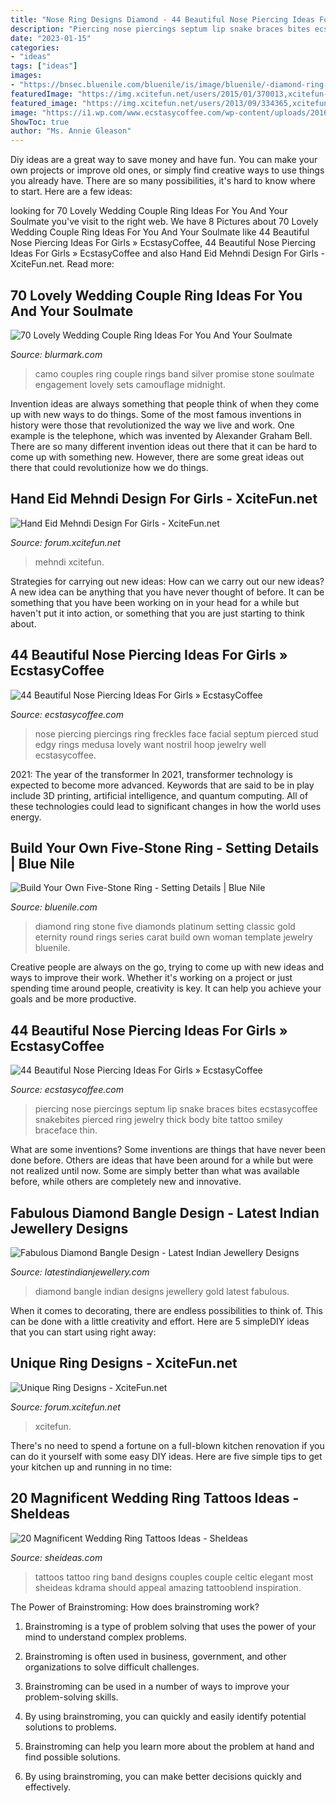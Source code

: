 ```yaml
---
title: "Nose Ring Designs Diamond - 44 Beautiful Nose Piercing Ideas For Girls » Ecstasycoffee"
description: "Piercing nose piercings septum lip snake braces bites ecstasycoffee snakebites pierced ring jewelry thick body bite tattoo smiley braceface thin"
date: "2023-01-15"
categories:
- "ideas"
tags: ["ideas"]
images:
- "https://bnsec.bluenile.com/bluenile/is/image/bluenile/-diamond-ring-five-stone-/setting_template_main?$phab_detailmain$&amp;$diam_shape=is{bluenile/integratedhead}&amp;$diam_position=0,0&amp;$ring_position=0,0&amp;$ring_sku=is{bluenile/9956_RD_setmain}"
featuredImage: "https://img.xcitefun.net/users/2015/01/370013,xcitefun-creative-rings48-700.jpg"
featured_image: "https://img.xcitefun.net/users/2013/09/334365,xcitefun-hand-eid-mehndi-design-for-girls-15.jpg"
image: "https://i1.wp.com/www.ecstasycoffee.com/wp-content/uploads/2016/12/Nose-Piercing25.jpg?resize=600%2C820"
ShowToc: true
author: "Ms. Annie Gleason"
---
```



Diy ideas are a great way to save money and have fun. You can make your own projects or improve old ones, or simply find creative ways to use things you already have. There are so many possibilities, it's hard to know where to start. Here are a few ideas:

	

		
looking for 70 Lovely Wedding Couple Ring Ideas For You And Your Soulmate you've visit to the right web. We have 8 Pictures about 70 Lovely Wedding Couple Ring Ideas For You And Your Soulmate like 44 Beautiful Nose Piercing Ideas For Girls » EcstasyCoffee, 44 Beautiful Nose Piercing Ideas For Girls » EcstasyCoffee and also Hand Eid Mehndi Design For Girls - XciteFun.net. Read more:
		
    
## 70 Lovely Wedding Couple Ring Ideas For You And Your Soulmate

<img loading=lazy src="https://www.blurmark.com/wp-content/uploads/2017/05/Black-Camo-On-Couple-Wedding-Rings.jpg" onerror="this.onerror=null;this.src='https://tse4.mm.bing.net/th?id=OIP.KvMi2qbIlhbWWeT6Vpf05gHaIb&amp;pid=15.1';" alt="70 Lovely Wedding Couple Ring Ideas For You And Your Soulmate">

_Source: blurmark.com_

>camo couples ring couple rings band silver promise stone soulmate engagement lovely sets camouflage midnight. 

	

Invention ideas are always something that people think of when they come up with new ways to do things. Some of the most famous inventions in history were those that revolutionized the way we live and work. One example is the telephone, which was invented by Alexander Graham Bell. There are so many different invention ideas out there that it can be hard to come up with something new. However, there are some great ideas out there that could revolutionize how we do things.

    
## Hand Eid Mehndi Design For Girls - XciteFun.net

<img loading=lazy src="https://img.xcitefun.net/users/2013/09/334365,xcitefun-hand-eid-mehndi-design-for-girls-15.jpg" onerror="this.onerror=null;this.src='https://tse3.mm.bing.net/th?id=OIP.BP6AChu5pYoByN8irwIx1wHaJQ&amp;pid=15.1';" alt="Hand Eid Mehndi Design For Girls - XciteFun.net">

_Source: forum.xcitefun.net_

>mehndi xcitefun. 

	

Strategies for carrying out new ideas: How can we carry out our new ideas?
A new idea can be anything that you have never thought of before. It can be something that you have been working on in your head for a while but haven't put it into action, or something that you are just starting to think about.

    
## 44 Beautiful Nose Piercing Ideas For Girls » EcstasyCoffee

<img loading=lazy src="https://i0.wp.com/www.ecstasycoffee.com/wp-content/uploads/2016/12/Piercings-go-well-with-freckles.jpg?resize=600%2C924" onerror="this.onerror=null;this.src='https://tse1.mm.bing.net/th?id=OIP.ncD4TimfDD1s9IxZre-d7AHaLZ&amp;pid=15.1';" alt="44 Beautiful Nose Piercing Ideas For Girls » EcstasyCoffee">

_Source: ecstasycoffee.com_

>nose piercing piercings ring freckles face facial septum pierced stud edgy rings medusa lovely want nostril hoop jewelry well ecstasycoffee. 

	

2021: The year of the transformer
In 2021, transformer technology is expected to become more advanced. Keywords that are said to be in play include 3D printing, artificial intelligence, and quantum computing. All of these technologies could lead to significant changes in how the world uses energy.

    
## Build Your Own Five-Stone Ring - Setting Details | Blue Nile

<img loading=lazy src="https://bnsec.bluenile.com/bluenile/is/image/bluenile/-diamond-ring-five-stone-/setting_template_main?$phab_detailmain$&amp;$diam_shape=isbluenile/integratedhead&amp;$diam_position=0,0&amp;$ring_position=0,0&amp;$ring_sku=isbluenile/9956_RD_setmain" onerror="this.onerror=null;this.src='https://tse4.mm.bing.net/th?id=OIP.1C3L7UcnpfxtWn9QLaufQQHaGZ&amp;pid=15.1';" alt="Build Your Own Five-Stone Ring - Setting Details | Blue Nile">

_Source: bluenile.com_

>diamond ring stone five diamonds platinum setting classic gold eternity round rings series carat build own woman template jewelry bluenile. 

	

Creative people are always on the go, trying to come up with new ideas and ways to improve their work. Whether it's working on a project or just spending time around people, creativity is key. It can help you achieve your goals and be more productive.

    
## 44 Beautiful Nose Piercing Ideas For Girls » EcstasyCoffee

<img loading=lazy src="https://i1.wp.com/www.ecstasycoffee.com/wp-content/uploads/2016/12/Nose-Piercing25.jpg?resize=600%2C820" onerror="this.onerror=null;this.src='https://tse3.mm.bing.net/th?id=OIP.As1awQZ9lw27khOzVGuDKAHaKH&amp;pid=15.1';" alt="44 Beautiful Nose Piercing Ideas For Girls » EcstasyCoffee">

_Source: ecstasycoffee.com_

>piercing nose piercings septum lip snake braces bites ecstasycoffee snakebites pierced ring jewelry thick body bite tattoo smiley braceface thin. 

	

What are some inventions?
Some inventions are things that have never been done before. Others are ideas that have been around for a while but were not realized until now. Some are simply better than what was available before, while others are completely new and innovative.

    
## Fabulous Diamond Bangle Design - Latest Indian Jewellery Designs

<img loading=lazy src="http://3.bp.blogspot.com/-kveH1h9d2HQ/VFKW8XVw8KI/AAAAAAAAUsc/oEEe6-r7o2s/s1600/latest-diamond-bangle.jpg" onerror="this.onerror=null;this.src='https://tse4.mm.bing.net/th?id=OIP.81AX2Va6zJnBAW3FSLMvjAHaJw&amp;pid=15.1';" alt="Fabulous Diamond Bangle Design - Latest Indian Jewellery Designs">

_Source: latestindianjewellery.com_

>diamond bangle indian designs jewellery gold latest fabulous. 

	

When it comes to decorating, there are endless possibilities to think of. This can be done with a little creativity and effort. Here are 5 simpleDIY ideas that you can start using right away:

    
## Unique Ring Designs - XciteFun.net

<img loading=lazy src="https://img.xcitefun.net/users/2015/01/370013,xcitefun-creative-rings48-700.jpg" onerror="this.onerror=null;this.src='https://tse2.mm.bing.net/th?id=OIP.OxXW71pLoCCBj9RfDFhYqQHaEy&amp;pid=15.1';" alt="Unique Ring Designs - XciteFun.net">

_Source: forum.xcitefun.net_

>xcitefun. 

	

There's no need to spend a fortune on a full-blown kitchen renovation if you can do it yourself with some easy DIY ideas. Here are five simple tips to get your kitchen up and running in no time: 

    
## 20 Magnificent Wedding Ring Tattoos Ideas - SheIdeas

<img loading=lazy src="http://www.sheideas.com/wp-content/uploads/2016/10/Elegant-Wedding-Band-Tattoo-Designs-for-Girls.jpg" onerror="this.onerror=null;this.src='https://tse1.mm.bing.net/th?id=OIP.eCdUcnzPIZCuJ7z7l8uwjQHaEu&amp;pid=15.1';" alt="20 Magnificent Wedding Ring Tattoos Ideas - SheIdeas">

_Source: sheideas.com_

>tattoos tattoo ring band designs couples couple celtic elegant most sheideas kdrama should appeal amazing tattooblend inspiration. 

	

The Power of Brainstroming: How does brainstroming work?
1. Brainstroming is a type of problem solving that uses the power of your mind to understand complex problems.
2. Brainstroming is often used in business, government, and other organizations to solve difficult challenges.

3. Brainstroming can be used in a number of ways to improve your problem-solving skills.

4. By using brainstroming, you can quickly and easily identify potential solutions to problems.

5. Brainstroming can help you learn more about the problem at hand and find possible solutions.

6. By using brainstroming, you can make better decisions quickly and effectively.

